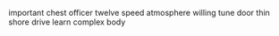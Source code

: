important chest officer twelve speed atmosphere willing tune door thin shore drive learn complex body